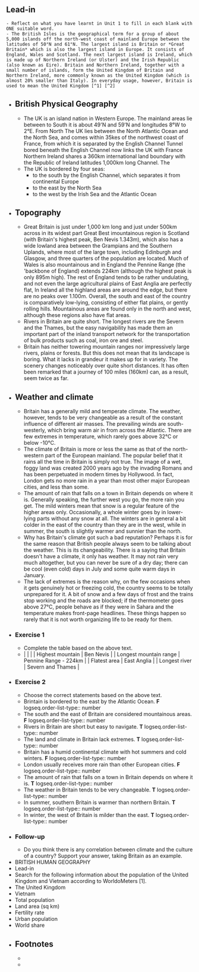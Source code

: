## Lead-in
	- Reflect on what you have learnt in Unit 1 to fill in each blank with ONE suitable word.
	- The British Isles is the geographical term for a group of about 5,000 islands off the north-west coast of mainland Europe between the latitudes of 50°N and 61°N. The largest island is Britain or *Great Britain* which is also the largest island in Europe. It consists of England, Wales and Scotland. The next largest island is Ireland, which is made up of Northern Ireland (or Ulster) and the Irish Republic (also known as Eire). Britain and Northern Ireland, together with a small number of islands, form the United Kingdom of Britain and Northern Ireland, more commonly known as the United Kingdom (which is almost 20% smaller than Italy). In everyday usage, however, Britain is used to mean the United Kingdom [^1] [^2]
- ## British Physical Geography
	- The UK is an island nation in Western Europe. The mainland areas lie between to South it is about 49'N and 59'N and longitudes 8°W to 2°E. From North The UK lies between the North Atlantic Ocean and the North Sea, and comes within 35kes of the northwest coast of France, from which it is separated by the English Channel Tunnel bored beneath the English Channel now links the UK with France Northern Ireland shares a 360km international land boundary with the Republic of Ireland latitudes 1,000km long Channel. The
	- The UK is bordered by four seas:
		- to the south by the English Channel, which separates it from continental Europe
		- to the east by the North Sea
		- to the west by the Irish Sea and the Atlantic Ocean
- ## Topography
	- Great Britain is just under 1,000 km long and just under 500km across in its widest part Great Best imountainous region is Scotland (with Britain's highest peak, Ben Nevis 1.343m), which also has a wide lowland area between the Grampians and the Southern Uplands, where most of the large town, including Edinburgh and Glasgow, and three quarters of the population are located. Much of Wales is also mountainous and in England the Pennine Range (the 'backbone of England) extends 224km (although the highest peak is only 895m high). The rest of England tends to be rather undulating, and not even the large agricultural plains of East Anglia are perfectly flat, In Ireland all the highland areas are around the edge, but there are no peaks over 1.100m. Overall, the south and east of the country is comparatively low-lying, consisting of either flat plains, or gently rolling hills. Mountainous areas are found only in the north and west, although these regions also have flat areas.
	- Rivers in Britain are quite short. The longest rivers are the Severn and the Thames, but the easy navigability has made them an important part of the inland transport network for the transportation of bulk products such as coal, iron ore and steel.
	- Britain has neither towering mountain ranges nor impressively large rivers, plains or forests. But this does not mean that its landscape is boring. What it lacks in grandeur it makes up for in variety. The scenery changes noticeably over quite short distances. It has often been remarked that a journey of 100 miles (160km) can, as a result, seem twice as far.
- ## Weather and climate
	- Britain has a generally mild and temperate climate. The weather, however, tends to be very changeable as a result of the constant influence of different air masses. The prevailing winds are south-westerly, which bring warm air in from across the Atlantic. There are few extremes in temperature, which rarely goes above 32°C or below -10°C.
	- The climate of Britain is more or less the same as that of the north-western part of the European mainland. The popular belief that it rains all the time in Britain is simply not true. The image of a wet, foggy land was created 2000 years ago by the invading Romans and has been perpetuated in modern times by Hollywood. In fact, London gets no more rain in a year than most other major European cities, and less than some.
	- The amount of rain that falls on a town in Britain depends on where it is. Generally speaking, the further west you go, the more rain you get. The mild winters mean that snow is a regular feature of the higher areas only. Occasionally, a whole winter goes by in lower-lying parts without any snow at all. The winters are in general a bit colder in the east of the country than they are in the west, while in summer, the south is slightly warmer and sunnier than the north.
	- Why has Britain's climate got such a bad reputation? Perhaps it is for the same reason that British people always seem to be talking about the weather. This is its changeability. There is a saying that Britain doesn't have a climate, it only has weather. It may not rain very much altogether, but you can never be sure of a dry day; there can be cool (even cold) days in July and some quite warm days in January.
	- The lack of extremes is the reason why, on the few occasions when it gets genuinely hot or freezing cold, the country seems to be totally unprepared for it. A bit of snow and a few days of frost and the trains stop working and the roads are blocked; if the thermometer goes above 27°C, people behave as if they were in Sahara and the temperature makes front-page headlines. These things happen so rarely that it is not worth organizing life to be ready for them.
- ### Exercise 1
	- Complete the table based on the above text.
	- | | |
	  | Highest mountain | Ben Nevis |
	  | Longest mountain range | Pennine Range - 224km | 
	  | Flatest area | East Anglia |
	  | Longest river | Severn and Thames |
- ### Exercise 2
	- Choose the correct statements based on the above text.
	- Brintain is bordered to the east by the Atlantic Ocean. **F**
	  logseq.order-list-type:: number
	- The south and the east of Britain are considered mountainous areas. **F**
	  logseq.order-list-type:: number
	- Rivers in Britain are short but easy to navigate. **T**
	  logseq.order-list-type:: number
	- The land and climate in Britain lack extremes. **T**
	  logseq.order-list-type:: number
	- Britain has a humid continental climate with hot summers and cold winters. **F**
	  logseq.order-list-type:: number
	- London usually receives more rain than other European cities. **F**
	  logseq.order-list-type:: number
	- The amount of rain that falls on a town in Britain depends on where it is. **T**
	  logseq.order-list-type:: number
	- The weather in Britain tends to be very changeable. **T**
	  logseq.order-list-type:: number
	- In summer, southern Britain is warmer than northern Britain. **T**
	  logseq.order-list-type:: number
	- In winter, the west of Britain is milder than the east. **T**
	  logseq.order-list-type:: number
- ### Follow-up
	- Do you think there is any correlation between climate and the culture of a country? Support your answer, taking Britain as an example.
- BRITISH HUMAN GEOGRAPHY
- Lead-in
- Search for the following information about the population of the United Kingdom and Vietnam according to WorldoMeters [1].
- The United Kingdom
- Vietnam
- Total population
- Land area (sq km)
- Fertility rate
- Urban population
- World share
- ## Footnotes
	- [^1]: {{renderer archive https://studfile.net/preview/5663494/page:32/}}
	-